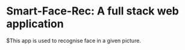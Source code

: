 # Smart-Face-Rec: A full stack web application
$This app is used to recognise face in a given picture.
